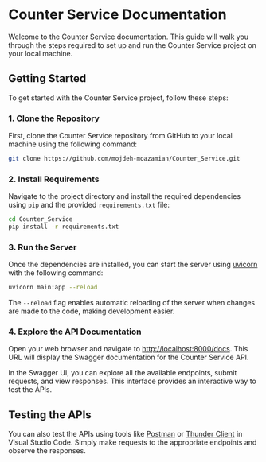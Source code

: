 # Counter Service Documentation

Welcome to the Counter Service documentation. This guide will walk you through the steps required to set up and run the Counter Service project on your local machine.

## Getting Started

To get started with the Counter Service project, follow these steps:

### 1. Clone the Repository

First, clone the Counter Service repository from GitHub to your local machine using the following command:

```bash
git clone https://github.com/mojdeh-moazamian/Counter_Service.git
```

### 2. Install Requirements

Navigate to the project directory and install the required dependencies using `pip` and the provided `requirements.txt` file:

```bash
cd Counter_Service
pip install -r requirements.txt
```

### 3. Run the Server

Once the dependencies are installed, you can start the server using [uvicorn](https://www.uvicorn.org/) with the following command:

```bash
uvicorn main:app --reload
```

The `--reload` flag enables automatic reloading of the server when changes are made to the code, making development easier.

### 4. Explore the API Documentation

Open your web browser and navigate to [http://localhost:8000/docs](http://localhost:8000/docs). This URL will display the Swagger documentation for the Counter Service API.

In the Swagger UI, you can explore all the available endpoints, submit requests, and view responses. This interface provides an interactive way to test the APIs.

## Testing the APIs

You can also test the APIs using tools like [Postman](https://www.postman.com/) or [Thunder Client](https://www.thunderclient.io/) in Visual Studio Code. Simply make requests to the appropriate endpoints and observe the responses.
